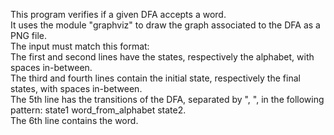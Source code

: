 This program verifies if a given DFA accepts a word.\
It uses the module "graphviz" to draw the graph associated to the DFA as a PNG file.\
The input must match this format:\
	The first and second lines have the states, respectively the alphabet, with spaces in-between.\
	The third and fourth lines contain the initial state, respectively the final states, with spaces in-between.\
	The 5th line has the transitions of the DFA, separated by ", ", in the following pattern: state1 word_from_alphabet state2.\
	The 6th line contains the word.
